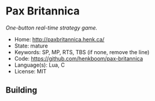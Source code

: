 # Pax Britannica

_One-button real-time strategy game._

- Home: http://paxbritannica.henk.ca/
- State: mature
- Keywords: SP, MP, RTS, TBS (if none, remove the line)
- Code: https://github.com/henkboom/pax-britannica
- Language(s): Lua, C
- License: MIT

## Building

